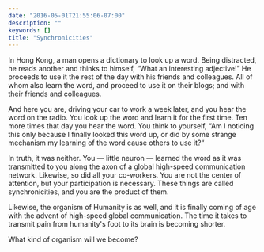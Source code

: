 ```yaml
---
date: "2016-05-01T21:55:06-07:00"
description: ""
keywords: []
title: "Synchronicities"
---
```

In Hong Kong, a man opens a dictionary to look up a word. Being distracted, he reads another and thinks to himself, “What an interesting adjective!” He proceeds to use it the rest of the day with his friends and colleagues. All of whom also learn the word, and proceed to use it on their blogs; and with their friends and colleagues.

And here you are, driving your car to work a week later, and you hear the word on the radio. You look up the word and learn it for the first time. Ten more times that day you hear the word. You think to yourself, “Am I noticing this only because I finally looked this word up, or did by some strange mechanism my learning of the word cause others to use it?“

In truth, it was neither. You — little neuron — learned the word as it was transmitted to you along the axon of a global high-speed communication network. Likewise, so did all your co-workers. You are not the center of attention, but your participation is necessary. These things are called synchronicities, and you are the product of them.

Likewise, the organism of Humanity is as well, and it is finally coming of age with the advent of high-speed global communication. The time it takes to transmit pain from humanity's foot to its brain is becoming shorter.

What kind of organism will we become?